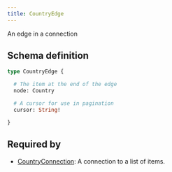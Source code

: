 ```yaml
---
title: CountryEdge
---
```


An edge in a connection

## Schema definition
```graphql
type CountryEdge {

  # The item at the end of the edge
  node: Country 

  # A cursor for use in pagination
  cursor: String! 

}
```
## Required by
* [CountryConnection](graphql/schema/countryconnection.md): A connection to a list of items.

